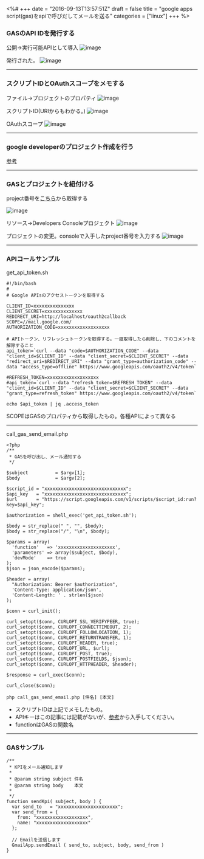 <%#
+++
date = "2016-09-13T13:57:51Z"
draft = false
title = "google apps script(gas)をapiで呼びだしてメールを送る"
categories = ["linux"]
+++
%>

### GASのAPI IDを発行する


公開→実行可能APIとして導入
![image](https://cloud.githubusercontent.com/assets/11205591/18462146/ae23b610-79ba-11e6-9f79-1978248a4abe.png)

発行された。
![image](https://cloud.githubusercontent.com/assets/11205591/18462168/e7606fa4-79ba-11e6-897f-8a744e44fccd.png)


---


### スクリプトIDとOAuthスコープをメモする

ファイル→プロジェクトのプロパティ
![image](https://cloud.githubusercontent.com/assets/11205591/18462194/242e6422-79bb-11e6-9c3c-44d28f87e6e6.png)

スクリプトID(URIからもわかる。)
![image](https://cloud.githubusercontent.com/assets/11205591/18462238/77bf2630-79bb-11e6-8b5d-dc0d280d0ff7.png)

OAuthスコープ
![image](https://cloud.githubusercontent.com/assets/11205591/18462472/84f48c62-79bd-11e6-9541-0f9000df51d9.png)


---


### google developerのプロジェクト作成を行う

[参考](http://sk-create.biz/post/search?i=59)


---

### GASとプロジェクトを紐付ける

project番号を[こちら](https://console.developers.google.com/iam-admin/settings)から取得する

![image](https://cloud.githubusercontent.com/assets/11205591/18462347/59e2008c-79bc-11e6-839c-137f5849faf0.png)


リソース→Developers Consoleプロジェクト
![image](https://cloud.githubusercontent.com/assets/11205591/18462306/135340ae-79bc-11e6-890a-8d88a65eda71.png)

プロジェクトの変更。consoleで入手したproject番号を入力する
![image](https://cloud.githubusercontent.com/assets/11205591/18462376/a06ccb2c-79bc-11e6-8bad-07329860491b.png)


---

### APIコールサンプル


get_api_token.sh

```
#!/bin/bash
#
# Google APIsのアクセストークンを取得する

CLIENT_ID=xxxxxxxxxxxxxxx
CLIENT_SECRET=xxxxxxxxxxxxxx
REDIRECT_URI=http://localhost/oauth2callback
SCOPE=//mail.google.com/
AUTHORIZATION_CODE=xxxxxxxxxxxxxxxxxxx

# APIトークン、リフレッシュトークンを取得する。一度取得したら削除し、下のコメントを解除すること
api_token=`curl --data "code=$AUTHORIZATION_CODE" --data "client_id=$CLIENT_ID" --data "client_secret=$CLIENT_SECRET" --data "redirect_uri=$REDIRECT_URI" --data "grant_type=authorization_code" --data "access_type=offline" https://www.googleapis.com/oauth2/v4/token`

#REFRESH_TOKEN=xxxxxxxxxxxxxxxxxxx
#api_token=`curl --data "refresh_token=$REFRESH_TOKEN" --data "client_id=$CLIENT_ID" --data "client_secret=$CLIENT_SECRET" --data "grant_type=refresh_token" https://www.googleapis.com/oauth2/v4/token`

echo $api_token | jq .access_token
```

SCOPEはGASのプロパティから取得したもの。各種APIによって異なる


---


call_gas_send_email.php

```
<?php
/**
 * GASを呼び出し、メール通知する
 */

$subject          = $argv[1];
$body             = $argv[2];

$script_id = "xxxxxxxxxxxxxxxxxxxxxxxxxxxxxx";
$api_key   = "xxxxxxxxxxxxxxxxxxxxxxxxxxxxxx";
$url       = "https://script.googleapis.com/v1/scripts/$script_id:run?key=$api_key";

$authorization = shell_exec('get_api_token.sh');

$body = str_replace(" ", "", $body);
$body = str_replace("/", "\n", $body);

$params = array(
  'function'   => 'xxxxxxxxxxxxxxxxxxxxx',
  'parameters' => array($subject, $body),
  'devMode'    => true
);
$json = json_encode($params);

$header = array(
  "Authorization: Bearer $authorization",
  'Content-Type: application/json',
  'Content-Length: ' . strlen($json)
);

$conn = curl_init();

curl_setopt($conn, CURLOPT_SSL_VERIFYPEER, true);
curl_setopt($conn, CURLOPT_CONNECTTIMEOUT, 2);
curl_setopt($conn, CURLOPT_FOLLOWLOCATION, 1);
curl_setopt($conn, CURLOPT_RETURNTRANSFER, 1);
curl_setopt($conn, CURLOPT_HEADER, true);
curl_setopt($conn, CURLOPT_URL, $url);
curl_setopt($conn, CURLOPT_POST, true);
curl_setopt($conn, CURLOPT_POSTFIELDS, $json);
curl_setopt($conn, CURLOPT_HTTPHEADER, $header);

$response = curl_exec($conn);

curl_close($conn);
```

`php call_gas_send_email.php [件名] [本文]`

+ スクリプトIDは上記でメモしたもの。
+ APIキーはこの記事には記載がないが、[参考](http://sk-create.biz/post/search?i=59)から入手してください。
+ functionはGASの関数名


---

### GASサンプル

```
/**
 * KPIをメール通知します
 *
 * @param string subject 件名
 * @param string body    本文
 *
 */
function sendKpi( subject, body ) {
  var send_to   = "xxxxxxxxxxxxxxxxxxxxxx";
  var send_from = {
    from: "xxxxxxxxxxxxxxxxxxx",
    name: "xxxxxxxxxxxxxxxxxxx"
  };
  
  // Emailを送信します
  GmailApp.sendEmail ( send_to, subject, body, send_from )
}
```

